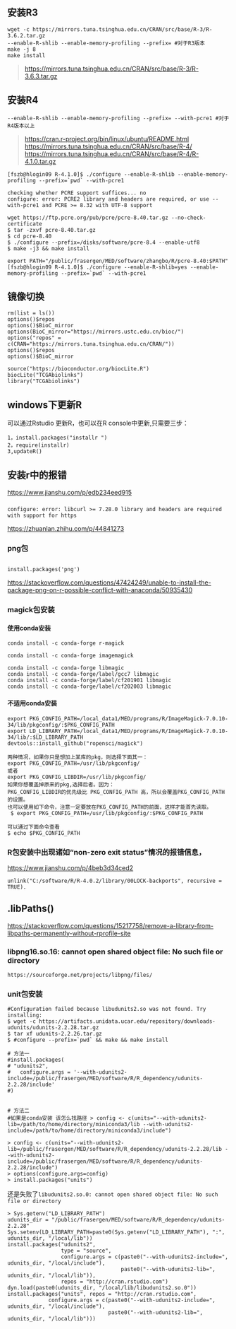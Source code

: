 ## 安装R3
```
wget -c https://mirrors.tuna.tsinghua.edu.cn/CRAN/src/base/R-3/R-3.6.2.tar.gz
--enable-R-shlib --enable-memory-profiling --prefix= #对于R3版本
make -j 8
make install 
```

> https://mirrors.tuna.tsinghua.edu.cn/CRAN/src/base/R-3/R-3.6.3.tar.gz

## 安装R4
```
--enable-R-shlib --enable-memory-profiling --prefix= --with-pcre1 #对于R4版本以上
```
> https://cran.r-project.org/bin/linux/ubuntu/README.html
> https://mirrors.tuna.tsinghua.edu.cn/CRAN/src/base/R-4/
> https://mirrors.tuna.tsinghua.edu.cn/CRAN/src/base/R-4/R-4.1.0.tar.gz 


```
[fszb@hlogin09 R-4.1.0]$ ./configure --enable-R-shlib --enable-memory-profiling --prefix=`pwd` --with-pcre1

```

```
checking whether PCRE support suffices... no
configure: error: PCRE2 library and headers are required, or use --with-pcre1 and PCRE >= 8.32 with UTF-8 support
```

```
wget https://ftp.pcre.org/pub/pcre/pcre-8.40.tar.gz --no-check-certificate
$ tar -zxvf pcre-8.40.tar.gz
$ cd pcre-8.40
$ ./configure --prefix=/disks/software/pcre-8.4 --enable-utf8
$ make -j3 && make install

export PATH="/public/frasergen/MED/software/zhangbo/R/pcre-8.40:$PATH"
[fszb@hlogin09 R-4.1.0]$ ./configure --enable-R-shlib=yes --enable-memory-profiling --prefix=`pwd` --with-pcre1
```


## 镜像切换

```
rm(list = ls()) 
options()$repos 
options()$BioC_mirror
options(BioC_mirror="https://mirrors.ustc.edu.cn/bioc/")
options("repos" = c(CRAN="https://mirrors.tuna.tsinghua.edu.cn/CRAN/"))
options()$repos 
options()$BioC_mirror

source("https://bioconductor.org/biocLite.R")
biocLite("TCGAbiolinks")
library("TCGAbiolinks")
```

## windows下更新R
可以通过Rstudio 更新R，也可以在R console中更新,只需要三步：
```
1，install.packages("installr ")
2，require(installr)
3,updateR()
```

## 安装r中的报错
https://www.jianshu.com/p/edb234eed915

### 
```
configure: error: libcurl >= 7.28.0 library and headers are required with support for https
```
https://zhuanlan.zhihu.com/p/44841273

### png包 
```

install.packages('png')
```
https://stackoverflow.com/questions/47424249/unable-to-install-the-package-png-on-r-possible-conflict-with-anaconda/50935430

###  magick包安装
#### 使用conda安装
```
conda install -c conda-forge r-magick

conda install -c conda-forge imagemagick

conda install -c conda-forge libmagic
conda install -c conda-forge/label/gcc7 libmagic
conda install -c conda-forge/label/cf201901 libmagic
conda install -c conda-forge/label/cf202003 libmagic
```
#### 不适用conda安装
```
export PKG_CONFIG_PATH=/local_data1/MED/programs/R/ImageMagick-7.0.10-34/lib/pkgconfig/:$PKG_CONFIG_PATH
export LD_LIBRARY_PATH=/local_data1/MED/programs/R/ImageMagick-7.0.10-34/lib/:$LD_LIBRARY_PATH
devtools::install_github("ropensci/magick")
```

```
两种情况，如果你只是想加上某库的pkg，则选择下面其一：
export PKG_CONFIG_PATH=/usr/lib/pkgconfig/ 
或者 
export PKG_CONFIG_LIBDIR=/usr/lib/pkgconfig/ 
如果你想覆盖掉原来的pkg,选择后者。因为：
PKG_CONFIG_LIBDIR的优先级比 PKG_CONFIG_PATH 高，所以会覆盖PKG_CONFIG_PATH的设置。
也可以使用如下命令，注意一定要放在PKG_CONFIG_PATH的前面，这样才能首先读取。
 $ export PKG_CONFIG_PATH=/usr/lib/pkgconfig/:$PKG_CONFIG_PATH
 
可以通过下面命令查看
$ echo $PKG_CONFIG_PATH
```

### R包安装中出现诸如“non-zero exit status”情况的报错信息，
https://www.jianshu.com/p/4beb3d34ced2
```
unlink("C:/software/R/R-4.0.2/library/00LOCK-backports", recursive = TRUE).

```

## .libPaths()
https://stackoverflow.com/questions/15217758/remove-a-library-from-libpaths-permanently-without-rprofile-site

###   libpng16.so.16: cannot open shared object file: No such file or directory
```
https://sourceforge.net/projects/libpng/files/
```

### unit包安装
```
#Configuration failed because libudunits2.so was not found. Try installing:
$ wget -c https://artifacts.unidata.ucar.edu/repository/downloads-udunits/udunits-2.2.28.tar.gz
$ tar xf udunits-2.2.26.tar.gz
$ #configure --prefix=`pwd` && make && make install

# 方法一
#install.packages(
# "udunits2",
#   configure.args = '--with-udunits2-include=/public/frasergen/MED/software/R/R_dependency/udunits-2.2.28/include'
#)


# 方法二
#如果是conda安装 该怎么找路径 > config <- c(units="--with-udunits2-lib=/path/to/home/directory/miniconda3/lib --with-udunits2-include=/path/to/home/directory/miniconda3/include")

> config <- c(units="--with-udunits2-lib=/public/frasergen/MED/software/R/R_dependency/udunits-2.2.28/lib --with-udunits2-include=/public/frasergen/MED/software/R/R_dependency/udunits-2.2.28/include")
> options(configure.args=config)
> install.packages("units")
```
还是失败了`libudunits2.so.0: cannot open shared object file: No such file or directory`

```
> Sys.getenv("LD_LIBRARY_PATH")
udunits_dir = "/public/frasergen/MED/software/R/R_dependency/udunits-2.2.28"
Sys.setenv(LD_LIBRARY_PATH=paste0(Sys.getenv("LD_LIBRARY_PATH"), ":", udunits_dir, "/local/lib"))
install.packages("udunits2", 
                 type = "source",
                 configure.args = c(paste0("--with-udunits2-include=", udunits_dir, "/local/include"), 
                                    paste0("--with-udunits2-lib=", udunits_dir, "/local/lib")),
                 repos = "http://cran.rstudio.com")
dyn.load(paste0(udunits_dir, "/local/lib/libudunits2.so.0"))
install.packages("units", repos = "http://cran.rstudio.com",
             configure.args = c(paste0("--with-udunits2-include=", udunits_dir, "/local/include"), 
                                paste0("--with-udunits2-lib=", udunits_dir, "/local/lib")))

```

